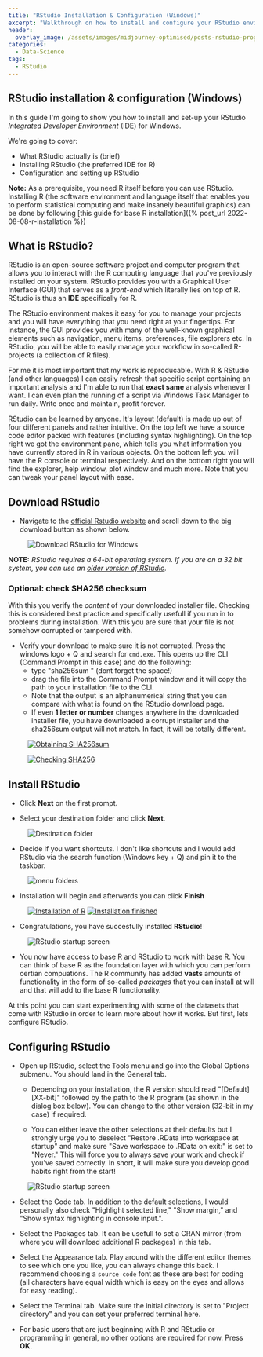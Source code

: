 ```yaml
---
title: "RStudio Installation & Configuration (Windows)"
excerpt: "Walkthrough on how to install and configure your RStudio environment as a complete beginner"
header:
  overlay_image: /assets/images/midjourney-optimised/posts-rstudio-programming-installation-optimised.jpg
categories: 
  - Data-Science
tags:
  - RStudio
---
```

 
## RStudio installation & configuration (Windows)

In this guide I'm going to show you how to install and set-up your RStudio *Integrated Developer Environment* (IDE) for Windows. 

We're going to cover:

* What RStudio actually is (brief)
* Installing RStudio (the preferred IDE for R)
* Configuration and setting up RStudio

>
**Note:** As a prerequisite, you need R itself before you can use RStudio. Installing R (the software environment and language itself that enables you to perform statistical computing and make insanely beautiful graphics) can be done by following [this guide for base R installation]({% post_url 2022-08-08-r-installation %})

## What is RStudio?
RStudio is an open-source software project and computer program that allows you to interact with the R computing language that you've previously installed on your system. RStudio provides you with a Graphical User Interface (GUI) that serves as a *front-end* which literally lies on top of R. RStudio is thus an **IDE** specifically for R. 

The RStudio environment makes it easy for you to manage your projects and you will have everything that you need right at your fingertips. For instance, the GUI provides you with many of the well-known graphical elements such as navigation, menu items, preferences, file explorers etc. In RStudio, you will be able to easily manage your workflow in so-called R-projects (a collection of R files). 

>
For me it is most important that my work is reproducable. With R & RStudio (and other languages) I can easily refresh that specific script containing an important analysis and I'm able to run that **exact same** analysis whenever I want. I can even plan the running of a script via Windows Task Manager to run daily. Write once and maintain, profit forever.

RStudio can be learned by anyone. It's layout (default) is made up out of four different panels and rather intuitive. On the top left we have a source code editor packed with features (including syntax highlighting). On the top right we got the environment pane, which tells you what information you have currently stored in R in various objects. On the bottom left you will have the R console or terminal respectively. And on the bottom right you will find the explorer, help window, plot window and much more. Note that you can tweak your panel layout with ease.


## Download RStudio

* Navigate to the [official Rstudio website](https://www.rstudio.com/products/rstudio/download/) and scroll down to the big download button as shown below. 

<figure class="centered">
    <img src="/assets/images/posts/2022-08-08-RStudio-installation/download-RStudio-installer.webp" alt="Download RStudio for Windows">
</figure>

**NOTE:** *RStudio requires a 64-bit operating system. If you are on a 32 bit system, you can use an [older version of RStudio](https://www.rstudio.com/products/rstudio/older-versions/).*

### Optional: check SHA256 checksum 

>
With this you verify the *content* of your downloaded installer file. Checking this is considered best practice and specifically usefull if you run in to problems during installation. With this you are sure that your file is not somehow corrupted or tampered with.

* Verify your download to make sure it is not corrupted. Press the windows logo + Q and search for `cmd.exe`. This opens up the CLI (Command Prompt in this case) and do the following:
    * type "sha256sum " (dont forget the space!) 
    * drag the file into the Command Prompt window and it will copy the path to your installation file to the CLI.
    * Note that the output is an alphanumerical string that you can compare with what is found on the RStudio download page. 
    * If even **1 letter or number** changes anywhere in the downloaded installer file, you have downloaded a corrupt installer and the sha256sum output will not match. In fact, it will be totally different.

<figure class="align-center">
    <a href="/assets/images/posts/2022-08-08-RStudio-installation/RStudio-SHA256-check-2.webp" title="Obtaining SHA256sum" >
    <img src="/assets/images/posts/2022-08-08-RStudio-installation/RStudio-SHA256-check-2.webp" alt="Obtaining SHA256sum"></a>
</figure>

<figure class="align-center">
    <a href="/assets/images/posts/2022-08-08-RStudio-installation/RStudio-SHA256-check-1.webp" title="Checking SHA256">
    <img src="/assets/images/posts/2022-08-08-RStudio-installation/RStudio-SHA256-check-1.webp" alt="Checking SHA256"></a>
</figure>

## Install RStudio

* Click **Next** on the first prompt.

* Select your destination folder and click **Next**.

<figure class="centered">
    <img src="/assets/images/posts/2022-08-08-RStudio-installation/destination-folder.webp" title="Destination folder" alt="Destination folder">
</figure>

* Decide if you want shortcuts. I don't like shortcuts and I would add RStudio via the search function (Windows key + Q) and pin it to the taskbar.

<figure class="centered">
    <img src="/assets/images/posts/2022-08-08-RStudio-installation/menu-folders.webp" title="Menu folders" alt="menu folders">
</figure>

* Installation will begin and afterwards you can click **Finish**

<figure class="half">
    <a href="/assets/images/posts/2022-08-08-RStudio-installation/installation.webp"><img src="/assets/images/posts/2022-08-08-RStudio-installation/installation.webp" alt="Installation of R"></a>
    <a href="/assets/images/posts/2022-08-08-RStudio-installation/installatoin-complete.webp"><img src="/assets/images/posts/2022-08-08-RStudio-installation/installatoin-complete.webp" alt="Installation finished"></a>
</figure>

* Congratulations, you have succesfully installed **RStudio**!


<figure class="align-center">
    <img src="/assets/images/posts/2022-08-08-RStudio-installation/RStudio.webp" title="RStudio startup screen" alt="RStudio startup screen">
</figure>

* You now have access to base R and RStudio to work with base R. You can think of base R as the foundation layer with which you can perform certian compuations. The R community has added **vasts** amounts of functionality in the form of so-called *packages* that you can install at will and that will add to the base R functionality.

At this point you can start experimenting with some of the datasets that come with RStudio in order to learn more about how it works. But first, lets configure RStudio.

## Configuring RStudio

* Open up RStudio, select the Tools menu and go into the Global Options submenu. You should land in the General tab.

  * Depending on your installation, the R version should read "[Default][XX-bit]" followed by the path to the R program (as shown in the dialog box below). You can change to the other version (32-bit in my case) if required.

  * You can either leave the other selections at their defaults but I strongly urge you to deselect "Restore .RData into workspace at startup" and make sure "Save workspace to .RData on exit:" is set to "Never." This will force you to always save your work and check if you've saved correctly. In short, it will make sure you develop good habits right from the start!

<figure class="centered">
    <img src="/assets/images/posts/2022-08-08-RStudio-installation/configuration1.webp" title="RStudio startup screen" alt="RStudio startup screen">
</figure>

* Select the Code tab. In addition to the default selections, I would personally also check "Highlight selected line," "Show margin," and "Show syntax highlighting in console input.".

* Select the Packages tab. It can be usefull to set a CRAN mirror (from where you will download additional R packages) in this tab. 

* Select the Appearance tab. Play around with the different editor themes to see which one you like, you can always change this back. I recommend choosing a `source code` font as these are best for coding (all characters have equal width which is easy on the eyes and allows for easy reading).

* Select the Terminal tab. Make sure the initial directory is set to "Project directory" and you can set your preferred terminal here. 

* For basic users that are just beginning with R and RStudio or programming in general, no other options are required for now. Press **OK**.
